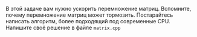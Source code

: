 В этой задаче вам нужно ускорить перемножение матриц. Вспомните, почему перемножение матриц может тормозить. Постарайтесь написать алгоритм, более подходящий под современные CPU. Напишите своё решение в файле `matrix.cpp`
